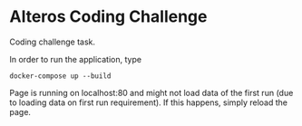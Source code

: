 # Alteros Coding Challenge
 
Coding challenge task.

In order to run the application, type

```docker-compose up --build```

Page is running on localhost:80 and might not load data of the first run (due to loading data on first run requirement).
If this happens, simply reload the page.
